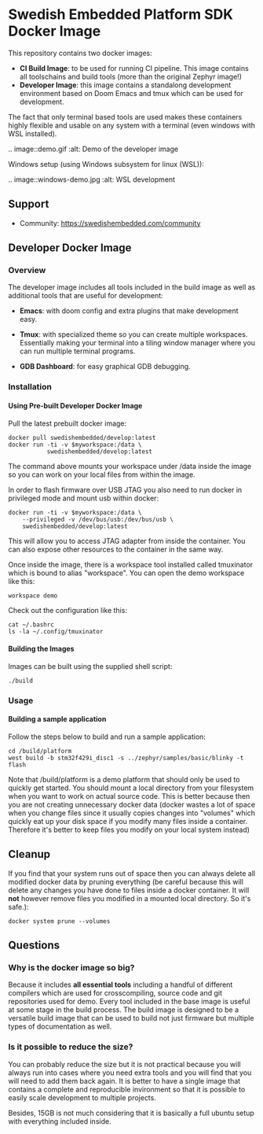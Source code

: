 # Swedish Embedded Platform SDK Docker Image

This repository contains two docker images:

- **CI Build Image**: to be used for running CI pipeline. This image contains all toolschains and build tools (more than the original Zephyr image!)
- **Developer Image**: this image contains a standalong development environment based on Doom Emacs and tmux which can be used for development.

The fact that only terminal based tools are used makes these containers highly flexible and usable on any system with a terminal (even windows with WSL installed).

.. image::demo.gif
	:alt: Demo of the developer image

Windows setup (using Windows subsystem for linux (WSL)):

.. image::windows-demo.jpg
	:alt: WSL development

## Support

- Community: https://swedishembedded.com/community

## Developer Docker Image

### Overview

The developer image includes all tools included in the build image as well as
additional tools that are useful for development:

- **Emacs**: with doom config and extra plugins that make development easy.

- **Tmux**: with specialized theme so you can create multiple workspaces.
  Essentially making your terminal into a tiling window manager where you can
  run multiple terminal programs.

- **GDB Dashboard**: for easy graphical GDB debugging.

### Installation

#### Using Pre-built Developer Docker Image

Pull the latest prebuilt docker image:

```
docker pull swedishembedded/develop:latest
docker run -ti -v $myworkspace:/data \
           swedishembedded/develop:latest
```

The command above mounts your workspace under /data inside the image so you can
work on your local files from within the image.

In order to flash firmware over USB JTAG you also need to run docker in
privileged mode and mount usb within docker:

```
docker run -ti -v $myworkspace:/data \
	--privileged -v /dev/bus/usb:/dev/bus/usb \
    swedishembedded/develop:latest
```

This will allow you to access JTAG adapter from inside the container. You can
also expose other resources to the container in the same way.

Once inside the image, there is a workspace tool installed called tmuxinator which is bound to alias "workspace". You can open the demo workspace like this:

```
workspace demo
```

Check out the configuration like this:

```
cat ~/.bashrc
ls -la ~/.config/tmuxinator
```

#### Building the Images

Images can be built using the supplied shell script:


```
./build
```

### Usage

#### Building a sample application

Follow the steps below to build and run a sample application:

```
cd /build/platform
west build -b stm32f429i_disc1 -s ../zephyr/samples/basic/blinky -t flash
```

Note that /build/platform is a demo platform that should only be used to
quickly get started. You should mount a local directory from your filesystem
when you want to work on actual source code. This is better because then you
are not creating unnecessary docker data (docker wastes a lot of space when you
change files since it usually copies changes into "volumes" which quickly eat
up your disk space if you modify many files inside a container. Therefore it's
better to keep files you modify on your local system instead)

## Cleanup

If you find that your system runs out of space then you can always delete all modified docker data by pruning everything (be careful because this will delete any changes you have done to files inside a docker container. It will **not** however remove files you modified in a mounted local directory. So it's safe.):

```
docker system prune --volumes
```

## Questions

### Why is the docker image so big?

Because it includes **all essential tools** including a handful of different
compilers which are used for crosscompiling, source code and git repositories
used for demo. Every tool included in the base image is useful at some stage in
the build process. The build image is designed to be a versatile build image
that can be used to build not just firmware but multiple types of documentation
as well.

### Is it possible to reduce the size?

You can probably reduce the size but it is not practical because you will
always run into cases where you need extra tools and you will find that you
will need to add them back again. It is better to have a single image that
contains a complete and reproducible invironment so that it is possible to
easily scale development to multiple projects.

Besides, 15GB is not much considering that it is basically a full ubuntu setup
with everything included inside.

